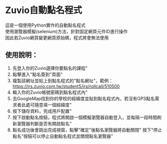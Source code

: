 # Zuvio自動點名程式
這是一個使用Python實作的自動點名程式<br>
使用瀏覽器模擬(selenium)方法，針對固定網頁元件ID進行操作<br>
因此若Zuvio網頁變更網頁原始碼，程式將會無法使用<br>

## 使用說明：
1. 先登入你的Zuvio選擇你要點名的課程"
2. 點擊進入\"點名簽到\"頁面"
3. 複製該網址並貼上到點名程式的\"點名網址\"，範例：https://irs.zuvio.com.tw/student5/irs/rollcall/510500
4. 輸入你的Zuvio帳號密碼到點名程式內"
5. 去GoogleMap找到你的學校的經緯度並貼到點名程式內，若沒有GPS點名需求者此處可隨意填一個經緯度"
6. 按下儲存資料，完成用戶配置"
7. 按下啟動點名按鈕，程式將開啟一個模擬瀏覽器自動登入，並每隔一段時間刷新瀏覽器判斷是否有開啟點名"
8. 點名成功後會跳出完成視窗，點擊\"確定\"後點名瀏覽器將自動關閉"
按下\"停止點名\"按鈕可以停止自動點名程式並關閉點名瀏覽器"
